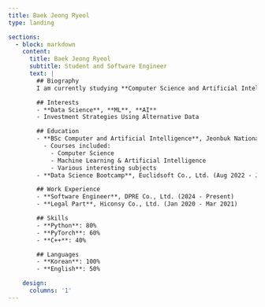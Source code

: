 ```yaml
---
title: Baek Jeong Ryeol
type: landing

sections:
  - block: markdown
    content:
      title: Baek Jeong Ryeol
      subtitle: Student and Software Engineer
      text: |
        ## Biography
        I am currently studying **Computer Science and Artificial Intelligence** at **Jeonbuk National University** and working at **DPRE Co., Ltd.**. I have a strong interest in **Data Science**, **Machine Learning**, and **Artificial Intelligence**, as well as investment strategies using alternative data.

        ## Interests
        - **Data Science**, **ML**, **AI**
        - Investment Strategies Using Alternative Data

        ## Education
        - **BSc Computer and Artificial Intelligence**, Jeonbuk National University (2020 - Present)
          - Courses included:
            - Computer Science
            - Machine Learning & Artificial Intelligence
            - Various interesting subjects
        - **Data Science Bootcamp**, Euclidsoft Co., Ltd. (Aug 2022 - Jan 2023)

        ## Work Experience
        - **Software Engineer**, DPRE Co., Ltd. (2024 - Present)
        - **Legal Part**, Hiconsy Co., Ltd. (Jan 2020 - Mar 2021)

        ## Skills
        - **Python**: 80%
        - **PyTorch**: 60%
        - **C++**: 40%

        ## Languages
        - **Korean**: 100%
        - **English**: 50%

    design:
      columns: '1'
---
```

